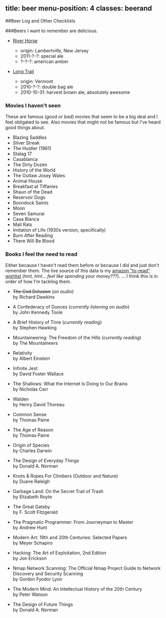 title: beer
menu-position: 4
classes: beerand
---

##Beer Log and Other Checklists

<div id="listing"></div>

<div class="beerandlist" data-list="beer" markdown="1">

###Beers I want to remember are delicious.
* [River Horse](http://www.riverhorse.com/)

    + origin: Lambertville, New Jersey
    + 2011-?-?: special ale
    + ?-?-?: american amber

* [Long Trail](http://www.longtrail.com/)

    + origin: Vermont
    + 2010-?-?: double bag ale
    + 2010-10-31: harvest brown ale; absolutely awesome
</div><!--//[beer]-->

<div class="beerandlist" data-list="movies" markdown="1">

### Movies I haven't seen
These are famous (_good or bad_) movies that seem to be a big deal and I feel
obligated to see. Also movies that might not be famous but I've heard good
things about.

+ Blazing Saddles
+ Silver Streak
+ The Hustler (1961)
+ Stalag 17
+ Casablanca
+ The Dirty Dozen
+ History of the World
+ The Outlaw Josey Wales
+ Animal House
+ Breakfast at Tiffanies
+ Shaun of the Dead
+ Reservoir Dogs
+ Boondock Saints
+ Moon
+ Seven Samurai
+ Casa Blanca
+ Mall Rats
+ Imitation of Life (1930s version, specifically)
+ Burn After Reading
+ There Will Be Blood

</div><!--//[movies]-->

<div class="beerandlist" data-list="books" markdown="1">

### Books I feel the need to read
Either because I haven't read them before or because I did and just don't
remember them. The live source of this data is my [amazon "to-read"
wishlist][amazon_toread] (_hint, hint... feel like spending your money???_).
... I think this is in order of how I'm tackling them.

* <del>The God Delusion</del> (*on audio*)<br />
  by Richard Dawkins

* A Confederacy of Dunces (*currently listening on audio*)<br />
  by John Kennedy Toole

* A Brief History of Time (*currently reading*)<br />
  by Stephen Hawking

* Mountaineering: The Freedom of the Hills (*currently reading*)<br />
  by The Mountaineers

* Relativity<br />
  by Albert Einstein

* Infinite Jest<br />
  by David Foster Wallace

* The Shallows: What the Internet Is Doing to Our Brains<br />
  by Nicholas Carr

* Walden<br />
  by Henry David Thoreau

* Common Sense<br />
  by Thomas Paine

* The Age of Reason<br />
  by Thomas Paine

* Origin of Species<br />
  by Charles Darwin

* The Design of Everyday Things<br />
  by Donald A. Norman

* Knots & Ropes For Climbers (Outdoor and Nature)<br />
  by Duane Raleigh

* Garbage Land: On the Secret Trail of Trash<br />
  by Elizabeth Royte

* The Great Gatsby<br />
  by F. Scott Fitzgerald

* The Pragmatic Programmer: From Journeyman to Master<br />
  by Andrew Hunt

* Modern Art: 19th and 20th Centuries: Selected Papers<br />
  by Meyer Schapiro

* Hacking: The Art of Exploitation, 2nd Edition<br />
  by Jon Erickson

* Nmap Network Scanning: The Official Nmap Project Guide to Network Discovery and Security Scanning<br />
  by Gordon Fyodor Lyon

* The Modern Mind: An Intellectual History of the 20th Century<br />
  by Peter Watson

* The Design of Future Things<br />
  by Donald A. Norman

[amazon_toread]: http://amzn.com/w/21LWOXBICKV4W

</div><!--//[books]-->

